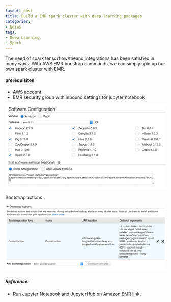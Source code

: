 ```yaml
---
layout: post
title: Build a EMR spark cluster with deep learning packages
categories: 
- Notes
tags:
- Deep Learning
- Spark
---
```


The need of spark tensorflow/theano integrations has been satisfied in many ways. With AWS EMR boostrap commands, we can simply spin up our own spark cluster with EMR.

#### prerequisites
- AWS account
- EMR security group with inbound settings for jupyter notebook

<img src="/images/2017-01-17/software_config.png" width="680px" />

Bootstrap actions:

<img src="/images/2017-01-17/bootstrap_actions.png" width="680px" />

##### Reference:
- Run Jupyter Notebook and JupyterHub on Amazon EMR [link](https://aws.amazon.com/blogs/big-data/running-jupyter-notebook-and-jupyterhub-on-amazon-emr/)
